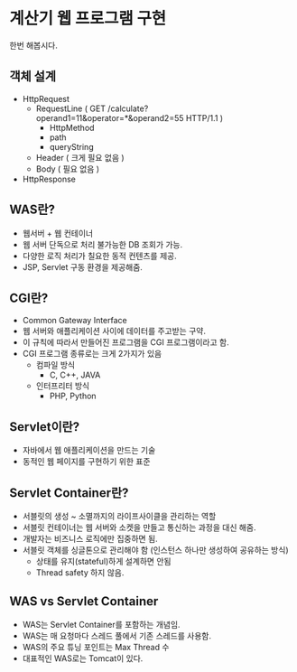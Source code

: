 # 계산기 웹 프로그램 구현

한번 해봅시다.

## 객체 설계

- HttpRequest
    - RequestLine ( GET /calculate?operand1=11&operator=*&operand2=55 HTTP/1.1 )
        - HttpMethod
        - path
        - queryString
    - Header ( 크게 필요 없음 )
    - Body ( 필요 없음 )
- HttpResponse

## WAS란?
- 웹서버 + 웹 컨테이너
- 웹 서버 단독으로 처리 불가능한 DB 조회가 가능.
- 다양한 로직 처리가 칠요한 동적 컨텐츠를 제공.
- JSP, Servlet 구동 환경을 제공해줌.

## CGI란?
- Common Gateway Interface
- 웹 서버와 애플리케이션 사이에 데이터를 주고받는 구약.
- 이 규칙에 따라서 만들어진 프로그램을 CGI 프로그램이라고 함.
- CGI 프로그램 종류로는 크게 2가지가 있음
  - 컴파일 방식
    - C, C++, JAVA
  - 인터프리터 방식
    - PHP, Python
    
## Servlet이란?
- 자바에서 웹 애플리케이션을 만드는 기술
- 동적인 웹 페이지를 구현하기 위한 표준

## Servlet Container란?
- 서블릿의 생성 ~ 소멸까지의 라이프사이클을 관리하는 역할
- 서블릿 컨테이너는 웹 서버와 소켓을 만들고 통신하는 과정을 대신 해줌.
- 개발자는 비즈니스 로직에만 집중하면 됨.
- 서블릿 객체를 싱글톤으로 관리해야 함 (인스턴스 하나만 생성하여 공유하는 방식)
  - 상태를 유지(stateful)하게 설계하면 안됨
  - Thread safety 하지 않음.

## WAS vs Servlet Container
- WAS는 Servlet Container를 포함하는 개념임.
- WAS는 매 요청마다 스레드 풀에서 기존 스레드를 사용함.
- WAS의 주요 튜닝 포인트는 Max Thread 수
- 대표적인 WAS로는 Tomcat이 있다.
